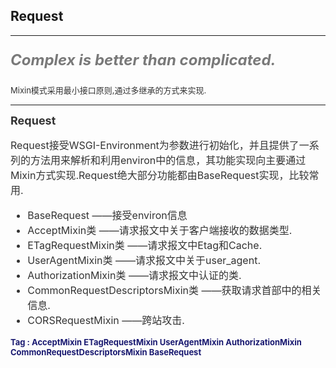 ##  Request
----

<font size=5 color="#797979">

__*Complex is better than complicated.*__

</font>

<font size=2 color="#333">
Mixin模式采用最小接口原则,通过多继承的方式来实现.
</font>

----

<font size=4 color="#333">

__Request__
</font>

<font size=3 color="#333">

Request接受WSGI-Environment为参数进行初始化，并且提供了一系列的方法用来解析和利用environ中的信息，其功能实现向主要通过Mixin方式实现.Request绝大部分功能都由BaseRequest实现，比较常用.

+ BaseRequest ——接受environ信息
+ AcceptMixin类 ——请求报文中关于客户端接收的数据类型.
+ ETagRequestMixin类 ——请求报文中Etag和Cache.
+ UserAgentMixin类 ——请求报文中关于user_agent.
+ AuthorizationMixin类 ——请求报文中认证的类.
+ CommonRequestDescriptorsMixin类 ——获取请求首部中的相关信息.
+ CORSRequestMixin ——跨站攻击.

</font>

<font size=2  color="#191970">
<b> Tag : AcceptMixin ETagRequestMixin UserAgentMixin AuthorizationMixin CommonRequestDescriptorsMixin BaseRequest </b></font>

